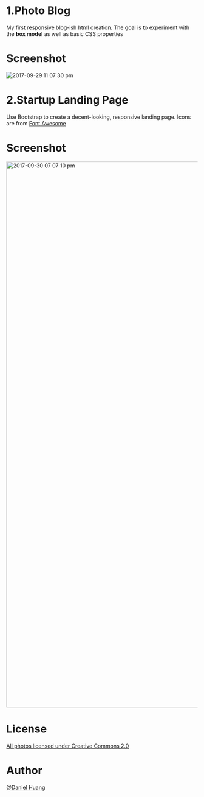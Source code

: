 # 1.Photo Blog

My first responsive blog-ish html creation. The goal is to experiment with the **box model** as well as basic CSS properties 

# Screenshot
![2017-09-29 11 07 30 pm](https://user-images.githubusercontent.com/19476654/31043107-189adaa0-a56b-11e7-99b4-926ff04867ef.png)





# 2.Startup Landing Page

Use Bootstrap to create a decent-looking, responsive landing page. Icons are from [Font Awesome](http://fontawesome.io/)

# Screenshot
<img width="1435" alt="2017-09-30 07 07 10 pm" src="https://user-images.githubusercontent.com/19476654/31051048-e3958ad2-a612-11e7-97ab-1bedf6bc3430.png">


# License 

  [All photos licensed under Creative Commons 2.0](https://creativecommons.org/licenses/by/2.0/legalcode)
  
  
# Author

[@Daniel Huang](https://www.linkedin.com/in/daniel-huang-443546115/)
